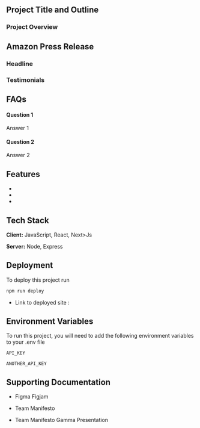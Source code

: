 ## Project Title and Outline


### Project Overview


## Amazon Press Release

### Headline

### Testimonials


## FAQs

#### Question 1

Answer 1


#### Question 2

Answer 2


## Features 
-
-
-


## Tech Stack

**Client:** JavaScript, React, Next>Js

**Server:** Node, Express

## Deployment

To deploy this project run 
```bash
npm run deploy
```

- Link to deployed site : 

## Environment Variables

To run this project, you will need to add the following environment variables to your .env file

`API_KEY`

`ANOTHER_API_KEY`


## Supporting Documentation

- Figma Figjam

- Team Manifesto

- Team Manifesto Gamma Presentation

  
